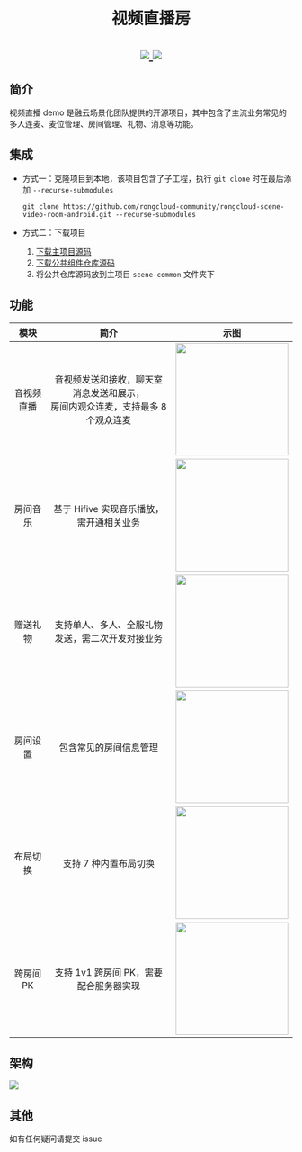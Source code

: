 <h1 align="center"> 视频直播房 </h>

<p align="center">

<a href="https://github.com/rongcloud-community/rongcloud-scene-video-room-android">
<img src="https://img.shields.io/cocoapods/l/RCSceneChatroomKit.svg?style=flat">
</a>

<a href="https://github.com/rongcloud-community/rongcloud-scene-video-room-android">
<img src="https://img.shields.io/badge/%20in-java%2011-orange.svg">
</a>

</p>

## 简介

视频直播 demo 是融云场景化团队提供的开源项目，其中包含了主流业务常见的多人连麦、麦位管理、房间管理、礼物、消息等功能。

## 集成

- 方式一：克隆项目到本地，该项目包含了子工程，执行 `git clone` 时在最后添加 `--recurse-submodules`

  `git clone https://github.com/rongcloud-community/rongcloud-scene-video-room-android.git --recurse-submodules`

- 方式二：下载项目

	1. [下载主项目源码](https://github.com/rongcloud-community/rongcloud-scene-video-room-android.git)
	2. [下载公共组件仓库源码](https://github.com/rongcloud-community/rongcloud-scene-common-android)
	3. 将公共仓库源码放到主项目 `scene-common` 文件夹下

## 功能

模块           |  简介 |  示图
:-------------------------:|:-------------------------:|:-------------------------:
<span style="width:200px">音视频直播</span> | 音视频发送和接收，聊天室消息发送和展示，<br/>房间内观众连麦，支持最多 8 个观众连麦  |  <img width ="200" src="https://tva1.sinaimg.cn/large/e6c9d24ely1h186gzefevj20an0ir0ua.jpg">
房间音乐 | 基于 Hifive 实现音乐播放，需开通相关业务  |  <img width="200" src="https://tva1.sinaimg.cn/large/e6c9d24ely1h182xszyydj20af0ijq3v.jpg">
赠送礼物 | 支持单人、多人、全服礼物发送，需二次开发对接业务  |  <img width ="200" src="https://tva1.sinaimg.cn/large/e6c9d24ely1h186lx67e3j20af0ijq41.jpg">
房间设置 | 包含常见的房间信息管理  |  <img width ="200" src="https://tva1.sinaimg.cn/large/e6c9d24ely1h186mlgn5jj20an0irwf9.jpg">
布局切换 | 支持 7 种内置布局切换  |  <img width ="200" src="https://tva1.sinaimg.cn/large/e6c9d24ely1h186n95ewtj20an0irgm5.jpg">
跨房间PK | 支持 1v1 跨房间 PK，需要配合服务器实现  |  <img width ="200" src="https://tva1.sinaimg.cn/large/e6c9d24ely1h186nzphnvj20an0ir3zx.jpg">

## 架构

![](https://tva1.sinaimg.cn/large/e6c9d24ely1h1m0jv41u7j21js0u0mze.jpg)

## 其他

如有任何疑问请提交 issue

